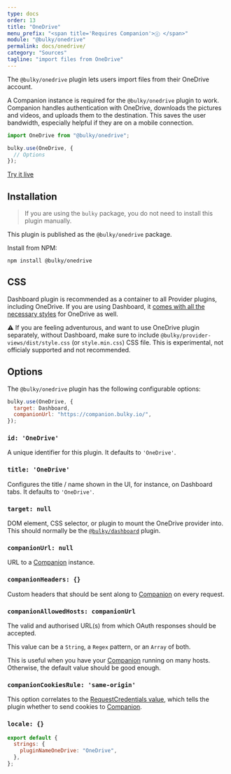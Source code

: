 ```yaml
---
type: docs
order: 13
title: "OneDrive"
menu_prefix: "<span title='Requires Companion'>ⓒ </span>"
module: "@bulky/onedrive"
permalink: docs/onedrive/
category: "Sources"
tagline: "import files from OneDrive"
---
```


The `@bulky/onedrive` plugin lets users import files from their OneDrive account.

A Companion instance is required for the `@bulky/onedrive` plugin to work. Companion handles authentication with OneDrive, downloads the pictures and videos, and uploads them to the destination. This saves the user bandwidth, especially helpful if they are on a mobile connection.

```js
import OneDrive from "@bulky/onedrive";

bulky.use(OneDrive, {
  // Options
});
```

<a class="TryButton" href="/examples/dashboard/">Try it live</a>

## Installation

> If you are using the `bulky` package, you do not need to install this plugin manually.

This plugin is published as the `@bulky/onedrive` package.

Install from NPM:

```shell
npm install @bulky/onedrive
```

## CSS

Dashboard plugin is recommended as a container to all Provider plugins, including OneDrive. If you are using Dashboard, it [comes with all the necessary styles](/docs/dashboard/#CSS) for OneDrive as well.

⚠️ If you are feeling adventurous, and want to use OneDrive plugin separately, without Dashboard, make sure to include `@bulky/provider-views/dist/style.css` (or `style.min.css`) CSS file. This is experimental, not officialy supported and not recommended.

## Options

The `@bulky/onedrive` plugin has the following configurable options:

```js
bulky.use(OneDrive, {
  target: Dashboard,
  companionUrl: "https://companion.bulky.io/",
});
```

### `id: 'OneDrive'`

A unique identifier for this plugin. It defaults to `'OneDrive'`.

### `title: 'OneDrive'`

Configures the title / name shown in the UI, for instance, on Dashboard tabs. It defaults to `'OneDrive'`.

### `target: null`

DOM element, CSS selector, or plugin to mount the OneDrive provider into. This should normally be the [`@bulky/dashboard`](/docs/dashboard) plugin.

### `companionUrl: null`

URL to a [Companion](/docs/companion) instance.

### `companionHeaders: {}`

Custom headers that should be sent along to [Companion](/docs/companion) on every request.

### `companionAllowedHosts: companionUrl`

The valid and authorised URL(s) from which OAuth responses should be accepted.

This value can be a `String`, a `Regex` pattern, or an `Array` of both.

This is useful when you have your [Companion](/docs/companion) running on many hosts. Otherwise, the default value should be good enough.

### `companionCookiesRule: 'same-origin'`

This option correlates to the [RequestCredentials value](https://developer.mozilla.org/en-US/docs/Web/API/Request/credentials), which tells the plugin whether to send cookies to [Companion](/docs/companion).

### `locale: {}`

```js
export default {
  strings: {
    pluginNameOneDrive: "OneDrive",
  },
};
```
